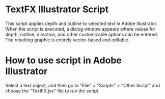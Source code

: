 # TextFX Illustrator Script

This script applies depth and outline to selected text in Adobe Illustrator. When the script is executed, a dialog window appears where values for depth, outline, direction, and other customizable options can be entered. The resulting graphic is entirely vector-based and editable.

# How to use script in Adobe Illustrator

Select a text object, and then go to "File" > "Scripts" > "Other Script" and choose the "TextFX.jsx" file to run the script.
